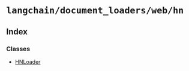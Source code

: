 `langchain/document_loaders/web/hn`
===================================

Index[​](#index "Direct link to Index")
---------------------------------------

### Classes[​](#classes "Direct link to Classes")

*   [HNLoader](/docs/api/document_loaders_web_hn/classes/HNLoader)
